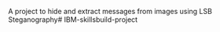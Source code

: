A project to hide and extract messages from images using LSB Steganography# IBM-skillsbuild-project
